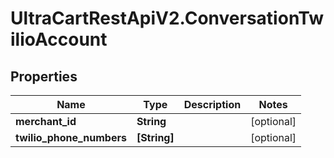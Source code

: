 # UltraCartRestApiV2.ConversationTwilioAccount

## Properties

Name | Type | Description | Notes
------------ | ------------- | ------------- | -------------
**merchant_id** | **String** |  | [optional] 
**twilio_phone_numbers** | **[String]** |  | [optional] 


